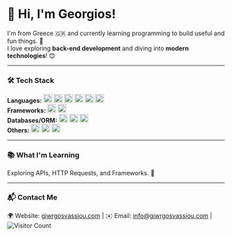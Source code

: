 # 👋 Hi, I'm Georgios!

I'm from Greece 🇬🇷 and currently learning programming to build useful and fun things. 🚀  
I love exploring **back-end development** and diving into **modern technologies**! 😊

---

### 🛠 Tech Stack
**Languages:** <img src="https://img.shields.io/badge/Java-%23ED8B00.svg?style=flat&logo=java&logoColor=white" height="20"/> <img src="https://img.shields.io/badge/C%20-%2300599C.svg?style=flat&logo=c&logoColor=white" height="20"/> <img src="https://img.shields.io/badge/C++-%2300599C.svg?style=flat&logo=c%2B%2B&logoColor=white" height="20"/> <img src="https://img.shields.io/badge/Python-%233776AB.svg?style=flat&logo=python&logoColor=white" height="20"/> <img src="https://img.shields.io/badge/C%23-%23239120.svg?style=flat&logo=c-sharp&logoColor=white" height="20"/> <img src="https://img.shields.io/badge/PHP-%23777BB4.svg?style=flat&logo=php&logoColor=white" height="20"/>  
**Frameworks:** <img src="https://img.shields.io/badge/Spring%20Boot-%236DB33F.svg?style=flat&logo=spring-boot&logoColor=white" height="20"/> <img src="https://img.shields.io/badge/React-%2361DAFB.svg?style=flat&logo=react&logoColor=black" height="20"/>  
**Databases/ORM:** <img src="https://img.shields.io/badge/SQL-%2300758F.svg?style=flat&logo=MySQL&logoColor=white" height="20"/> <img src="https://img.shields.io/badge/Hibernate-%233A3845.svg?style=flat&logo=hibernate&logoColor=white" height="20"/> <img src="https://img.shields.io/badge/JPA-%23FF8C92.svg?style=flat" height="20"/>  
**Others:** <img src="https://img.shields.io/badge/Git-%23F05033.svg?style=flat&logo=git&logoColor=white" height="20"/> <img src="https://img.shields.io/badge/REST%20APIs-%23000000.svg?style=flat" height="20"/> <img src="https://img.shields.io/badge/HTTP%20Requests-%233A75C4.svg?style=flat" height="20"/>

---

### 📚 What I'm Learning  
Exploring APIs, HTTP Requests, and Frameworks. 🧩

---


### 📬 Contact Me
🌍 Website: [giwrgosvassiou.com](https://giwrgosvassiou.com) | ✉️ Email: [info@giwrgosvassiou.com](mailto:info@giwrgosvassiou.com)      |  ![Visitor Count](https://komarev.com/ghpvc/?username=GeorgiosVs&style=flat&color=blue)


<!---
GeorgiosVs/GeorgiosVs is a ✨ special ✨ repository because its `README.md` (this file) appears on your GitHub profile.
You can click the Preview link to take a look at your changes.
--->
